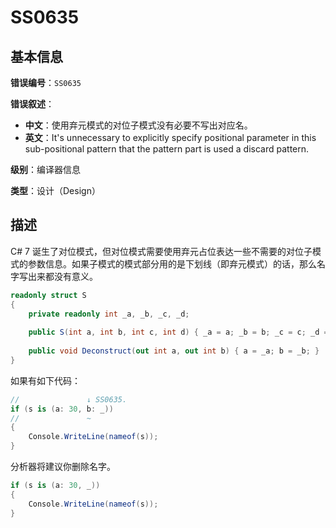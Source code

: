 ﻿# SS0635
## 基本信息

**错误编号**：`SS0635`

**错误叙述**：

* **中文**：使用弃元模式的对位子模式没有必要不写出对应名。
* **英文**：It's unnecessary to explicitly specify positional parameter in this sub-positional pattern that the pattern part is used a discard pattern.

**级别**：编译器信息

**类型**：设计（Design）

## 描述

C# 7 诞生了对位模式，但对位模式需要使用弃元占位表达一些不需要的对位子模式的参数信息。如果子模式的模式部分用的是下划线（即弃元模式）的话，那么名字写出来都没有意义。

```csharp
readonly struct S
{
    private readonly int _a, _b, _c, _d;
    
    public S(int a, int b, int c, int d) { _a = a; _b = b; _c = c; _d = d; }
    
    public void Deconstruct(out int a, out int b) { a = _a; b = _b; }
}
```

如果有如下代码：

```csharp
//               ↓ SS0635.
if (s is (a: 30, b: _))
//               ~
{
    Console.WriteLine(nameof(s));
}
```

分析器将建议你删除名字。

```csharp
if (s is (a: 30, _))
{
    Console.WriteLine(nameof(s));
}
```